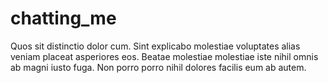 # chatting_me
Quos sit distinctio dolor cum. Sint explicabo molestiae voluptates alias veniam placeat asperiores eos. Beatae molestiae molestiae iste nihil omnis ab magni iusto fuga. Non porro porro nihil dolores facilis eum ab autem.
